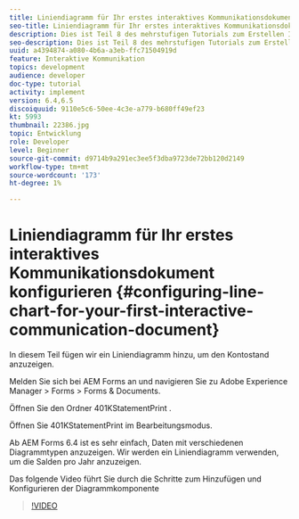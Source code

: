 ```yaml
---
title: Liniendiagramm für Ihr erstes interaktives Kommunikationsdokument konfigurieren
seo-title: Liniendiagramm für Ihr erstes interaktives Kommunikationsdokument konfigurieren
description: Dies ist Teil 8 des mehrstufigen Tutorials zum Erstellen Ihres ersten interaktiven Kommunikationsdokuments für den Druckkanal. In diesem Teil fügen wir ein Liniendiagramm hinzu, um den Kontostand anzuzeigen.
seo-description: Dies ist Teil 8 des mehrstufigen Tutorials zum Erstellen Ihres ersten interaktiven Kommunikationsdokuments für den Druckkanal. In diesem Teil fügen wir ein Liniendiagramm hinzu, um den Kontostand anzuzeigen.
uuid: a4394874-a080-4b6a-a3eb-ffc71504919d
feature: Interaktive Kommunikation
topics: development
audience: developer
doc-type: tutorial
activity: implement
version: 6.4,6.5
discoiquuid: 9110e5c6-50ee-4c3e-a779-b680ff49ef23
kt: 5993
thumbnail: 22386.jpg
topic: Entwicklung
role: Developer
level: Beginner
source-git-commit: d9714b9a291ec3ee5f3dba9723de72bb120d2149
workflow-type: tm+mt
source-wordcount: '173'
ht-degree: 1%

---
```



# Liniendiagramm für Ihr erstes interaktives Kommunikationsdokument konfigurieren {#configuring-line-chart-for-your-first-interactive-communication-document}

In diesem Teil fügen wir ein Liniendiagramm hinzu, um den Kontostand anzuzeigen.

Melden Sie sich bei AEM Forms an und navigieren Sie zu Adobe Experience Manager > Forms > Forms &amp; Documents.

Öffnen Sie den Ordner 401KStatementPrint .

Öffnen Sie 401KStatementPrint im Bearbeitungsmodus.

Ab AEM Forms 6.4 ist es sehr einfach, Daten mit verschiedenen Diagrammtypen anzuzeigen. Wir werden ein Liniendiagramm verwenden, um die Salden pro Jahr anzuzeigen.

Das folgende Video führt Sie durch die Schritte zum Hinzufügen und Konfigurieren der Diagrammkomponente

>[!VIDEO](https://video.tv.adobe.com/v/22386/?quality=9&learn=on)

